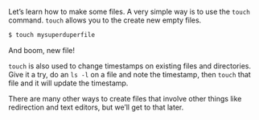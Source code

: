 Let’s learn how to make some files. A very simple way is to use the `touch` command. `touch` allows you to the create new empty files.

```bash
$ touch mysuperduperfile
```

And boom, new file! 

`touch` is also used to change timestamps on existing files and directories. Give it a try, do an `ls -l` on a file and note the timestamp, then `touch` that file and it will update the timestamp. 

There are many other ways to create files that involve other things like redirection and text editors, but we’ll get to that later.
